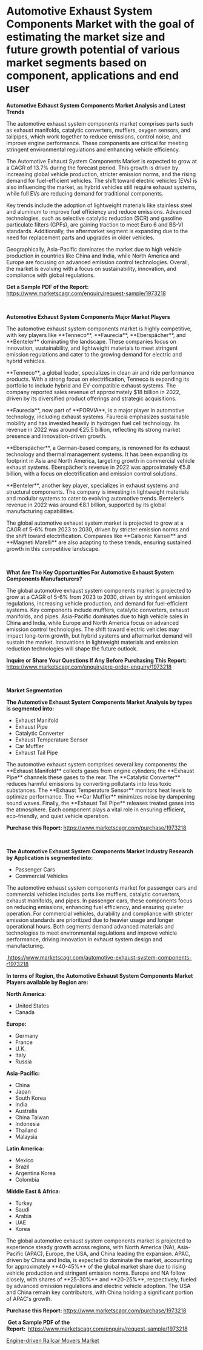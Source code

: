 <p><h1>Automotive Exhaust System Components Market with the goal of estimating the market size and future growth potential of various market segments based on component, applications and end user</h1></p><p><strong>Automotive Exhaust System Components Market Analysis and Latest Trends</strong></p>
<p><p>The automotive exhaust system components market comprises parts such as exhaust manifolds, catalytic converters, mufflers, oxygen sensors, and tailpipes, which work together to reduce emissions, control noise, and improve engine performance. These components are critical for meeting stringent environmental regulations and enhancing vehicle efficiency.</p><p>The Automotive Exhaust System Components Market is expected to grow at a CAGR of 13.7% during the forecast period. This growth is driven by increasing global vehicle production, stricter emission norms, and the rising demand for fuel-efficient vehicles. The shift toward electric vehicles (EVs) is also influencing the market, as hybrid vehicles still require exhaust systems, while full EVs are reducing demand for traditional components.</p><p>Key trends include the adoption of lightweight materials like stainless steel and aluminum to improve fuel efficiency and reduce emissions. Advanced technologies, such as selective catalytic reduction (SCR) and gasoline particulate filters (GPFs), are gaining traction to meet Euro 6 and BS-VI standards. Additionally, the aftermarket segment is expanding due to the need for replacement parts and upgrades in older vehicles.</p><p>Geographically, Asia-Pacific dominates the market due to high vehicle production in countries like China and India, while North America and Europe are focusing on advanced emission control technologies. Overall, the market is evolving with a focus on sustainability, innovation, and compliance with global regulations.</p></p>
<p><strong>Get a Sample PDF of the Report:&nbsp;</strong> <a href="https://www.marketscagr.com/enquiry/request-sample/1973218?utm_campaign=1895&utm_medium=2&utm_source=Github&utm_content=ia&utm_term=24012025&utm_id=automotive-exhaust-system-components">https://www.marketscagr.com/enquiry/request-sample/1973218</a></p>
<p>&nbsp;</p>
<p><strong>Automotive Exhaust System Components Major Market Players</strong></p>
<p><p>The automotive exhaust system components market is highly competitive, with key players like **Tenneco**, **Faurecia**, **Eberspächer**, and **Benteler** dominating the landscape. These companies focus on innovation, sustainability, and lightweight materials to meet stringent emission regulations and cater to the growing demand for electric and hybrid vehicles.</p><p>**Tenneco**, a global leader, specializes in clean air and ride performance products. With a strong focus on electrification, Tenneco is expanding its portfolio to include hybrid and EV-compatible exhaust systems. The company reported sales revenue of approximately $18 billion in 2022, driven by its diversified product offerings and strategic acquisitions.</p><p>**Faurecia**, now part of **FORVIA**, is a major player in automotive technology, including exhaust systems. Faurecia emphasizes sustainable mobility and has invested heavily in hydrogen fuel cell technology. Its revenue in 2022 was around €25.5 billion, reflecting its strong market presence and innovation-driven growth.</p><p>**Eberspächer**, a German-based company, is renowned for its exhaust technology and thermal management systems. It has been expanding its footprint in Asia and North America, targeting growth in commercial vehicle exhaust systems. Eberspächer’s revenue in 2022 was approximately €5.8 billion, with a focus on electrification and emission control solutions.</p><p>**Benteler**, another key player, specializes in exhaust systems and structural components. The company is investing in lightweight materials and modular systems to cater to evolving automotive trends. Benteler’s revenue in 2022 was around €8.1 billion, supported by its global manufacturing capabilities.</p><p>The global automotive exhaust system market is projected to grow at a CAGR of 5-6% from 2023 to 2030, driven by stricter emission norms and the shift toward electrification. Companies like **Calsonic Kansei** and **Magneti Marelli** are also adapting to these trends, ensuring sustained growth in this competitive landscape.</p></p>
<p>&nbsp;</p>
<p><strong>What Are The Key Opportunities For Automotive Exhaust System Components Manufacturers?</strong></p>
<p><p>The global automotive exhaust system components market is projected to grow at a CAGR of 5-6% from 2023 to 2030, driven by stringent emission regulations, increasing vehicle production, and demand for fuel-efficient systems. Key components include mufflers, catalytic converters, exhaust manifolds, and pipes. Asia-Pacific dominates due to high vehicle sales in China and India, while Europe and North America focus on advanced emission control technologies. The shift toward electric vehicles may impact long-term growth, but hybrid systems and aftermarket demand will sustain the market. Innovations in lightweight materials and emission reduction technologies will shape the future outlook.</p></p>
<p><strong>Inquire or Share Your Questions If Any Before Purchasing This Report:</strong> <a href="https://www.marketscagr.com/enquiry/pre-order-enquiry/1973218?utm_campaign=1895&utm_medium=2&utm_source=Github&utm_content=ia&utm_term=24012025&utm_id=automotive-exhaust-system-components">https://www.marketscagr.com/enquiry/pre-order-enquiry/1973218</a></p>
<p>&nbsp;</p>
<p><strong>Market Segmentation</strong></p>
<p><strong>The Automotive Exhaust System Components Market Analysis by types is segmented into:</strong></p>
<p><ul><li>Exhaust Manifold</li><li>Exhaust Pipe</li><li>Catalytic Converter</li><li>Exhaust Temperature Sensor</li><li>Car Muffler</li><li>Exhaust Tail Pipe</li></ul></p>
<p><p>The automotive exhaust system comprises several key components: the **Exhaust Manifold** collects gases from engine cylinders; the **Exhaust Pipe** channels these gases to the rear. The **Catalytic Converter** reduces harmful emissions by converting pollutants into less toxic substances. The **Exhaust Temperature Sensor** monitors heat levels to optimize performance. The **Car Muffler** minimizes noise by dampening sound waves. Finally, the **Exhaust Tail Pipe** releases treated gases into the atmosphere. Each component plays a vital role in ensuring efficient, eco-friendly, and quiet vehicle operation.</p></p>
<p><strong>Purchase this Report:&nbsp;</strong><a href="https://www.marketscagr.com/purchase/1973218?utm_campaign=1895&utm_medium=2&utm_source=Github&utm_content=ia&utm_term=24012025&utm_id=automotive-exhaust-system-components">https://www.marketscagr.com/purchase/1973218</a></p>
<p>&nbsp;</p>
<p><strong>The Automotive Exhaust System Components Market Industry Research by Application is segmented into:</strong></p>
<p><ul><li>Passenger Cars</li><li>Commercial Vehicles</li></ul></p>
<p><p>The automotive exhaust system components market for passenger cars and commercial vehicles includes parts like mufflers, catalytic converters, exhaust manifolds, and pipes. In passenger cars, these components focus on reducing emissions, enhancing fuel efficiency, and ensuring quieter operation. For commercial vehicles, durability and compliance with stricter emission standards are prioritized due to heavier usage and longer operational hours. Both segments demand advanced materials and technologies to meet environmental regulations and improve vehicle performance, driving innovation in exhaust system design and manufacturing.</p></p>
<p><a href="https://www.marketscagr.com/automotive-exhaust-system-components-r1973218?utm_campaign=1895&utm_medium=2&utm_source=Github&utm_content=ia&utm_term=24012025&utm_id=automotive-exhaust-system-components">&nbsp;https://www.marketscagr.com/automotive-exhaust-system-components-r1973218</a></p>
<p><strong>In terms of Region, the Automotive Exhaust System Components Market Players available by Region are:</strong></p>
<p>
    <p> <strong> North America: </strong>
        <ul>
            <li>United States</li>
            <li>Canada</li>
        </ul>
        </p> 
    <p> <strong> Europe: </strong>
        <ul>
            <li>Germany</li>
            <li>France</li>
            <li>U.K.</li>
            <li>Italy</li>
            <li>Russia</li>
        </ul>
        </p> 
    <p> <strong> Asia-Pacific: </strong>
        <ul>
            <li>China</li>
            <li>Japan</li>
            <li>South Korea</li>
            <li>India</li>
            <li>Australia</li>
            <li>China Taiwan</li>
            <li>Indonesia</li>
            <li>Thailand</li>
            <li>Malaysia</li>
        </ul>
        </p> 
    <p> <strong> Latin America: </strong>
        <ul>
            <li>Mexico</li>
            <li>Brazil</li>
            <li>Argentina Korea</li>
            <li>Colombia</li>
        </ul>
        </p> 
    <p> <strong> Middle East & Africa: </strong>
        <ul>
            <li>Turkey</li>
            <li>Saudi</li>
            <li>Arabia</li>
            <li>UAE</li>
            <li>Korea</li>
        </ul>
    </p>
    </p>
<p><p>The global automotive exhaust system components market is projected to experience steady growth across regions, with North America (NA), Asia-Pacific (APAC), Europe, the USA, and China leading the expansion. APAC, driven by China and India, is expected to dominate the market, accounting for approximately **40-45%** of the global market share due to rising vehicle production and stringent emission norms. Europe and NA follow closely, with shares of **25-30%** and **20-25%**, respectively, fueled by advanced emission regulations and electric vehicle adoption. The USA and China remain key contributors, with China holding a significant portion of APAC's growth.</p></p>
<p><strong>Purchase this Report: </strong><a href="https://www.marketscagr.com/purchase/1973218?utm_campaign=1895&utm_medium=2&utm_source=Github&utm_content=ia&utm_term=24012025&utm_id=automotive-exhaust-system-components">https://www.marketscagr.com/purchase/1973218</a></p>
<p>&nbsp;<strong>Get a Sample PDF of the Report:&nbsp;&nbsp;</strong><a href="https://www.marketscagr.com/enquiry/request-sample/1973218?utm_campaign=1895&utm_medium=2&utm_source=Github&utm_content=ia&utm_term=24012025&utm_id=automotive-exhaust-system-components">https://www.marketscagr.com/enquiry/request-sample/1973218</a></p>
<p><strong></strong></p>
<p><p><a href="https://github.com/BryceTownsendr/Market-Research-Report-List-7/blob/main/engine-driven-railcar-movers-market.md?utm_campaign=1895&utm_medium=2&utm_source=Github&utm_content=ia&utm_term=24012025&utm_id=automotive-exhaust-system-components">Engine-driven Railcar Movers Market</a></p></p>